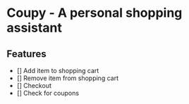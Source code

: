 # Coupy - A personal shopping assistant

## Features
- [] Add item to shopping cart
- [] Remove item from shopping cart
- [] Checkout
- [] Check for coupons